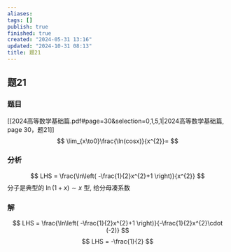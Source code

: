 ```yaml
---
aliases: 
tags: []
publish: true
finished: true
created: "2024-05-31 13:16"
updated: "2024-10-31 08:13"
title: 题21
---
```

## 题21
### 题目
[[2024高等数学基础篇.pdf#page=30&selection=0,1,5,1|2024高等数学基础篇, page 30，题21]]
$$
\lim_{x\to0}\frac{\ln(cosx)}{x^{2}}=
$$
### 分析
$$
LHS = \frac{\ln\left( -\frac{1}{2}x^{2}+1 \right)}{x^{2}}
$$
分子是典型的 $\ln(1+x) \sim x$ 型, 给分母凑系数
### 解
$$
LHS = \frac{\ln\left( -\frac{1}{2}x^{2}+1 \right)}{-\frac{1}{2}x^{2}\cdot (-2)}
$$
$$
LHS = -\frac{1}{2}
$$
